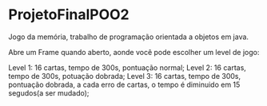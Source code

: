 # ProjetoFinalPOO2
Jogo da memória, trabalho de programação orientada a objetos em java.

Abre um Frame quando aberto, aonde você pode escolher um level de jogo:

Level 1: 16 cartas, tempo de 300s, pontuação normal;
Level 2: 16 cartas, tempo de 300s, potuação dobrada;
Level 3: 16 cartas, tempo de 300s, pontuação dobrada, a cada erro de cartas, o tempo é diminuido em 15 segudos(a ser mudado);
